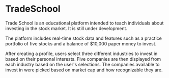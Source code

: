 # TradeSchool

Trade School is an educational platform intended to teach individuals about investing in the stock market. It is still under development.

The platform includes real-time stock data and features such as a practice portfolio of five stocks and a balance of $10,000 paper money to invest.

After creating a profile, users select three different industries to invest in based on their personal interests. Five companies are then displayed from each industry based on the user's selections. The companies available to invest in were picked based on market cap and how recognizable they are.
